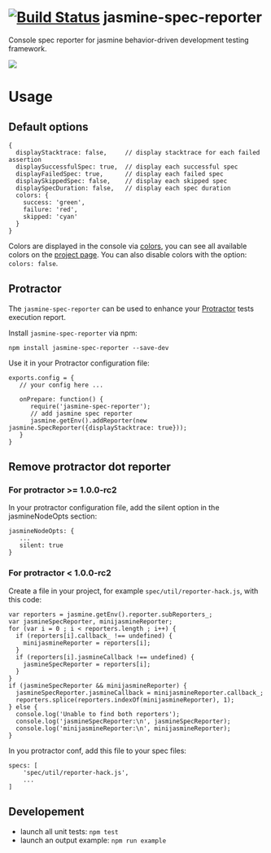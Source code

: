 [![Build Status](https://travis-ci.org/bcaudan/jasmine-spec-reporter.svg?branch=master)](https://travis-ci.org/bcaudan/jasmine-spec-reporter)
jasmine-spec-reporter
=====================

Console spec reporter for jasmine behavior-driven development testing framework.

![](https://raw.github.com/bcaudan/jasmine-spec-reporter/master/screenshot.png)

# Usage

## Default options

    {
      displayStacktrace: false,     // display stacktrace for each failed assertion
      displaySuccessfulSpec: true,  // display each successful spec
      displayFailedSpec: true,      // display each failed spec
      displaySkippedSpec: false,    // display each skipped spec
      displaySpecDuration: false,   // display each spec duration
      colors: {
        success: 'green',
        failure: 'red',
        skipped: 'cyan'
      }
    }

Colors are displayed in the console via [colors](https://github.com/Marak/colors.js), you can see all available colors on the [project page](https://github.com/Marak/colors.js).
You can also disable colors with the option: `colors: false`.

## Protractor
The `jasmine-spec-reporter` can be used to enhance your [Protractor](https://github.com/angular/protractor) tests execution report.

Install `jasmine-spec-reporter` via npm:

    npm install jasmine-spec-reporter --save-dev

Use it in your Protractor configuration file:

    exports.config = {
       // your config here ...

       onPrepare: function() {
          require('jasmine-spec-reporter');
          // add jasmine spec reporter
          jasmine.getEnv().addReporter(new jasmine.SpecReporter({displayStacktrace: true}));
       }
    }

## Remove protractor dot reporter
### For protractor >= 1.0.0-rc2
In your protractor configuration file, add the silent option in the jasmineNodeOpts section:

    jasmineNodeOpts: {
       ...
       silent: true
    }

### For protractor < 1.0.0-rc2
Create a file in your project, for example `spec/util/reporter-hack.js`,  with this code:

    var reporters = jasmine.getEnv().reporter.subReporters_;
    var jasmineSpecReporter, minijasmineReporter;
    for (var i = 0 ; i < reporters.length ; i++) {
      if (reporters[i].callback_ !== undefined) {
        minijasmineReporter = reporters[i];
      }
      if (reporters[i].jasmineCallback !== undefined) {
        jasmineSpecReporter = reporters[i];
      }
    }
    if (jasmineSpecReporter && minijasmineReporter) {
      jasmineSpecReporter.jasmineCallback = minijasmineReporter.callback_;
      reporters.splice(reporters.indexOf(minijasmineReporter), 1);
    } else {
      console.log('Unable to find both reporters');
      console.log('jasmineSpecReporter:\n', jasmineSpecReporter);
      console.log('minijasmineReporter:\n', minijasmineReporter);
    }

In you protractor conf, add this file to your spec files:

    specs: [
        'spec/util/reporter-hack.js',
        ...
    ]

## Developement

* launch all unit tests: `npm test`
* launch an output example: `npm run example`
